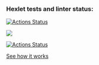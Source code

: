 ### Hexlet tests and linter status:
[![Actions Status](https://github.com/sergye/java-project-lvl1/workflows/hexlet-check/badge.svg)](https://github.com/sergye/java-project-lvl1/actions)

<a href="https://codeclimate.com/github/sergye/java-project-lvl1/maintainability"><img src="https://api.codeclimate.com/v1/badges/a99a88d28ad37a79dbf6/maintainability" /></a>

[![Actions Status](https://github.com/sergye/java-project-lvl1/actions/workflows/ci-gradle.yml/badge.svg)](https://github.com/sergye/java-project-lvl1/actions)

<a href="https://asciinema.org/a/B9sDh2yenpxJQsB6j3UgDMSKk">See how it works</a>